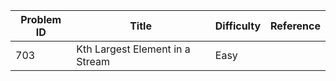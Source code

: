 | Problem ID | Title | Difficulty | Reference
| --- | --- | --- | ---
| 703 | Kth Largest Element in a Stream | Easy | 
